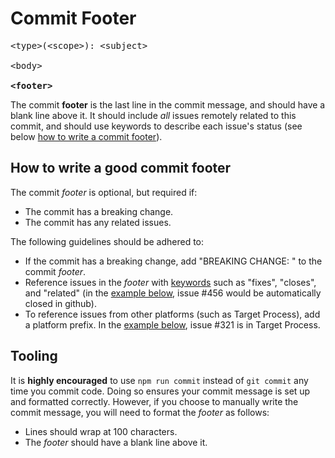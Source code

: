 # Commit Footer

<pre>
&lt;type&gt;(&lt;scope&gt;): &lt;subject&gt;

&lt;body&gt;

<strong>&lt;footer&gt;</strong>
</pre>

The commit **footer** is the last line in the commit message, and should have a blank line above it. It should include _all_ issues remotely related to this commit, and should use keywords to describe each issue's status (see below [how to write a commit footer](#how-to-write-a-good-commit-footer)).

<a name="how-to-write-a-good-commit-footer"></a>
## How to write a good commit footer

The commit _footer_ is optional, but required if:

- The commit has a breaking change.
- The commit has any related issues.

The following guidelines should be adhered to:

- If the commit has a breaking change, add "BREAKING CHANGE: " to the commit _footer_.
- Reference issues in the _footer_ with [keywords](https://help.github.com/articles/closing-issues-using-keywords/) such as "fixes", "closes", and "related" (in the [example below](#example-of-a-proper-commit-message), issue #456 would be automatically closed in github).
- To reference issues from other platforms (such as Target Process), add a platform prefix. In the [example below](#example-of-a-proper-commit-message), issue #321 is in Target Process.

## Tooling

It is **highly encouraged** to use `npm run commit` instead of `git commit` any time you commit code. Doing so ensures your commit message is set up and formatted correctly. However, if you choose to manually write the commit message, you will need to format the _footer_ as follows:

- Lines should wrap at 100 characters.
- The _footer_ should have a blank line above it.
